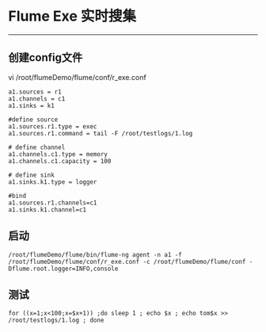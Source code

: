 # Flume Exe 实时搜集

---

## 创建config文件

vi /root/flumeDemo/flume/conf/r_exe.conf

	a1.sources = r1
	a1.channels = c1
	a1.sinks = k1
	
	#define source
	a1.sources.r1.type = exec
	a1.sources.r1.command = tail -F /root/testlogs/1.log
	
	# define channel
	a1.channels.c1.type = memory
	a1.channels.c1.capacity = 100
	
	# define sink
	a1.sinks.k1.type = logger
	
	#bind
	a1.sources.r1.channels=c1
	a1.sinks.k1.channel=c1



## 启动

	/root/flumeDemo/flume/bin/flume-ng agent -n a1 -f /root/flumeDemo/flume/conf/r_exe.conf -c /root/flumeDemo/flume/conf -Dflume.root.logger=INFO,console


## 测试

	for ((x=1;x<100;x=$x+1)) ;do sleep 1 ; echo $x ; echo tom$x >> /root/testlogs/1.log ; done